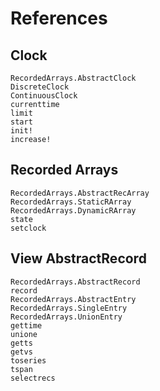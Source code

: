 # References

## Clock

```@docs
RecordedArrays.AbstractClock
DiscreteClock
ContinuousClock
currenttime
limit
start
init!
increase!
```

## Recorded Arrays

```@docs
RecordedArrays.AbstractRecArray
RecordedArrays.StaticRArray
RecordedArrays.DynamicRArray
state
setclock
```

## View AbstractRecord

```@docs
RecordedArrays.AbstractRecord
record
RecordedArrays.AbstractEntry
RecordedArrays.SingleEntry
RecordedArrays.UnionEntry
gettime
unione
getts
getvs
toseries
tspan
selectrecs
```
